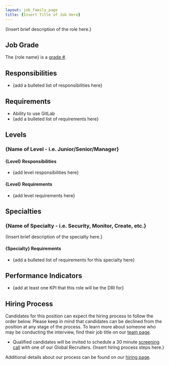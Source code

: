 ```yaml
---
layout: job_family_page
title: {Insert Title of Job Here}
---
```


{Insert brief description of the role here.}

## Job Grade
The {role name} is a [grade #](/handbook/total-rewards/compensation/compensation-calculator/#gitlab-job-grades).

## Responsibilities
* {add a bulleted list of responsibilities here}

## Requirements
* Ability to use GitLab
* {add a bulleted list of requirements here}

## Levels
### {Name of Level - i.e. Junior/Senior/Manager}
#### {Level} Responsibilities
* {add level responsibilities here}

#### {Level} Requirements
* {add level requirements here}

## Specialties
### {Name of Specialty - i.e. Security, Monitor, Create, etc.}
{Insert brief description of the specialty here.}

#### {Specialty} Requirements
* {add a bulleted list of requirements for this specialty here}

## Performance Indicators
* {add at least one KPI that this role will be the DRI for}

## Hiring Process
Candidates for this position can expect the hiring process to follow the order below. Please keep in mind that candidates can be declined from the position at any stage of the process. To learn more about someone who may be conducting the interview, find their job title on our [team page](/company/team/).
* Qualified candidates will be invited to schedule a 30 minute [screening call](/handbook/hiring/interviewing/#screening-call) with one of our Global Recruiters.
{Insert hiring process steps here.}

Additional details about our process can be found on our [hiring page](/handbook/hiring/).